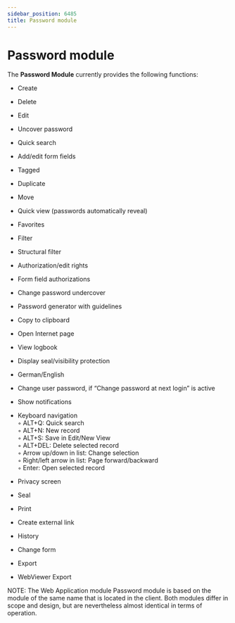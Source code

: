```yaml
---
sidebar_position: 6485
title: Password module
---
```


# Password module

The **Password Module** currently provides the following functions:

* Create
* Delete
* Edit
* Uncover password
* Quick search
* Add/edit form fields
* Tagged
* Duplicate
* Move
* Quick view (passwords automatically reveal)
* Favorites
* Filter
* Structural filter
* Authorization/edit rights
* Form field authorizations
* Change password undercover
* Password generator with guidelines
* Copy to clipboard
* Open Internet page
* View logbook
* Display seal/visibility protection
* German/English
* Change user password, if “Change password at next login” is active
* Show notifications
* Keyboard navigation  
  ◦ ALT+Q: Quick search  
  ◦ ALT+N: New record  
  ◦ ALT+S: Save in Edit/New View  
  ◦ ALT+DEL: Delete selected record  
  ◦ Arrow up/down in list: Change selection  
  ◦ Right/left arrow in list: Page forward/backward  
  ◦ Enter: Open selected record

* Privacy screen
* Seal
* Print
* Create external link
* History
* Change form
* Export
* WebViewer Export

NOTE: The Web Application module Password module is based on the module of the same name that is located in the client. Both modules differ in scope and design, but are nevertheless almost identical in terms of operation.